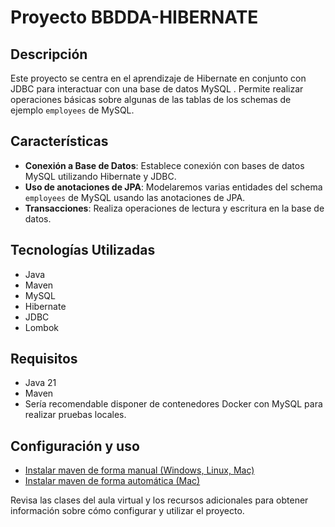 # Proyecto BBDDA-HIBERNATE

## Descripción

Este proyecto se centra en el aprendizaje de Hibernate en conjunto con JDBC para interactuar con una base de datos MySQL . Permite realizar operaciones básicas sobre algunas de las tablas de los schemas de ejemplo `employees` de MySQL.

## Características

- **Conexión a Base de Datos**: Establece conexión con bases de datos MySQL utilizando Hibernate y JDBC.
- **Uso de anotaciones de JPA**: Modelaremos varias entidades del schema `employees` de MySQL usando las anotaciones de JPA.
- **Transacciones**: Realiza operaciones de lectura y escritura en la base de datos.

## Tecnologías Utilizadas

- Java
- Maven
- MySQL
- Hibernate
- JDBC
- Lombok

## Requisitos

- Java 21
- Maven
- Sería recomendable disponer de contenedores Docker con MySQL para realizar pruebas locales.

## Configuración y uso

- [Instalar maven de forma manual (Windows, Linux, Mac)](https://maven.apache.org/install.html)
- [Instalar maven de forma automática (Mac)](https://formulae.brew.sh/formula/maven)

Revisa las clases del aula virtual y los recursos adicionales para obtener información sobre cómo configurar y utilizar el proyecto.
